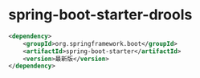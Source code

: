 # spring-boot-starter-drools
```xml
<dependency>
	<groupId>org.springframework.boot</groupId>
	<artifactId>spring-boot-starter</artifactId>
	<version>最新版</version>
</dependency>
```


